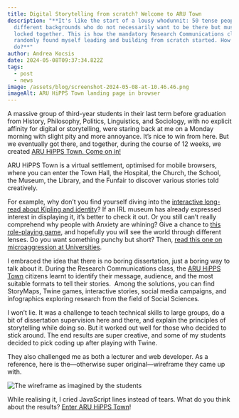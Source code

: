 ```yaml
---
title: Digital Storytelling from scratch? Welcome to ARU Town
description: "**It's like the start of a lousy whodunnit: 50 tense people from
  different backgrounds who do not necessarily want to be there but must be
  locked together. This is how the mandatory Research Communications class I
  randomly found myself leading and building from scratch started. How did I
  do?**"
author: Andrea Kocsis
date: 2024-05-08T09:37:34.822Z
tags:
  - post
  - news
image: /assets/blog/screenshot-2024-05-08-at-10.46.46.png
imageAlt: ARU HiPPS Town landing page in browser
---
```

A massive group of third-year students in their last term before graduation from History, Philosophy, Politics, Linguistics, and Sociology, with no explicit affinity for digital or storytelling, were staring back at me on a Monday morning with slight pity and more annoyance. It’s nice to win from here. But we eventually got there, and together, during the course of 12 weeks, we created [ARU HiPPS Town. Come on in!](https://aruhippstown.netlify.app/)

ARU HiPPS Town is a virtual settlement, optimised for mobile browsers, where you can enter the Town Hall, the Hospital, the Church, the School, the Museum, the Library, and the Funfair to discover various stories told creatively.

For example, why don’t you find yourself diving into the [interactive long-read about Kipling and identity](https://storymaps.arcgis.com/stories/df4d81b60d704440bc01945244cd3379)? If an IRL museum has already expressed interest in displaying it, it’s better to check it out. Or you still can’t really comprehend why people with Anxiety are whining? Give a chance to [this role-playing game](https://aurigandrea.itch.io/anxiety-twine-game), and hopefully you will see the world through different lenses. Do you want something punchy but short? Then, [read this one on microaggression at Universities](https://storymaps.arcgis.com/stories/b89214ce881747869b6b11afdcc5710c).

I embraced the idea that there is no boring dissertation, just a boring way to talk about it. During the Research Communications class, the [ARU HiPPS Town](https://aruhippstown.netlify.app/) citizens learnt to identify their message, audience, and the most suitable formats to tell their stories.  Among the solutions, you can find StoryMaps, Twine games, interactive stories, social media campaigns, and infographics exploring research from the field of Social Sciences.

I won’t lie. It was a challenge to teach technical skills to large groups, do a bit of dissertation supervision here and there, and explain the principles of storytelling while doing so. But it worked out well for those who decided to stick around. The end results are super creative, and some of my students decided to pick coding up after playing with Twine. 

They also challenged me as both a lecturer and web developer. As  a  reference, here is the—otherwise super original—wireframe they came up with.

![The wireframe as imagined by the students](/assets/blog/screenshot-2024-05-08-at-11.17.23.png "The wireframe as imagined by the students")

While realising it, I cried JavaScript lines instead of tears. What do you think about the results? [Enter ARU HiPPS Town](https://aruhippstown.netlify.app/)!